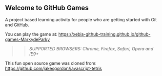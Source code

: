 ## Welcome to GitHub Games

A project based learning activity for people who are getting started with Git and GitHub.

You can play the game at: https://xebia-github-training.github.io/github-games-MarkydeParky

>> _*SUPPORTED BROWSERS*: Chrome, Firefox, Safari, Opera and IE9+_

This fun open source game was cloned from: https://github.com/jakesgordon/javascript-tetris
